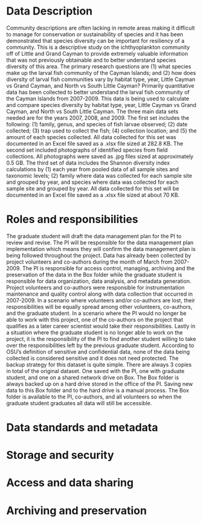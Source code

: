 # Data Description

  Community descriptions are often lacking in remote areas making it difficult to manage for conservation or sustainability of species and it has been demonstrated that species diversity can be important for resiliency of a community. This is a descriptive study on the ichthyoplankton community off of Little and Grand Cayman to provide extremely valuable information that was not previously obtainable and to better understand species diversity of this area. The primary research questions are (1) what species make up the larval fish community of the Cayman Islands; and (2) how does diversity of larval fish communities vary by habitat type, year, Little Cayman vs Grand Cayman, and North vs South Little Cayman?
  Primarily quantitative data has been collected to better understand the larval fish community of the Cayman Islands from 2007-2009. This data is being used to calculate and compare species diversity by habitat type, year, Little Cayman vs Grand Cayman, and North vs South Little Cayman. The three main data sets needed are for the years 2007, 2008, and 2009. 
  The first set includes the following: (1) family, genus, and species of fish larvae observed; (2) date collected; (3) trap used to collect the fish; (4) collection location; and (5) the amount of each species collected. All data collected for this set was documented in an Excel file saved as a .xlsx file sized at 282.8 KB. The second set included photographs of identified species from field collections. All photographs were saved as .jpg files sized at approximately 0.5 GB. 
The third set of data includes the Shannon diversity index calculations by (1) each year from pooled data of all sample sites and taxonomic levels; (2) family where data was collected for each sample site and grouped by year, and species where data was collected for each sample site and grouped by year. All data collected for this set will be documented in an Excel file saved as a .xlsx file sized at about 70 KB.

# Roles and responsibilities

  The graduate student will draft the data management plan for the PI to review and revise. The PI will be responsible for the data management plan implementation which means they will confirm the data management plan is being followed throughout the project. Data has already been collected by project volunteers and co-authors during the month of March from 2007-2009. 
  The PI is responsible for access control, managing, archiving and the preservation of the data in the Box folder while the graduate student is responsible for data organization, data analysis, and metadata generation. Project volunteers and co-authors were responsible for instrumentation maintenance and quality control along with data collection that occurred in 2007-2009. In a scenario where volunteers and/or co-authors are lost, their responsibilities will be equally spread among other volunteers, co-authors, and the graduate student. In a scenario where the PI would no longer be able to work with this project, one of the co-authors on the project that qualifies as a later career scientist would take their responsibilities. Lastly in a situation where the graduate student is no longer able to work on the project, it is the responsibility of the PI to find another student willing to take over the responsibilities left by the previous graduate student.
  According to OSU’s definition of sensitive and confidential data, none of the data being collected is considered sensitive and it does not need protected.
The backup strategy for this dataset is quite simple. There are always 3 copies in total of the original dataset. One saved with the PI, one with graduate student, and one on a shared network drive on Box. The Box folder is always backed up on a hard drive stored in the office of the PI. Saving new data to this Box folder and to the hard drive is a manual process. The Box folder is available to the PI, co-authors, and all volunteers so when the graduate student graduates all data will still be accessible.

# Data standards and metadata
# Storage and security
# Access and data sharing
# Archiving and preservation
